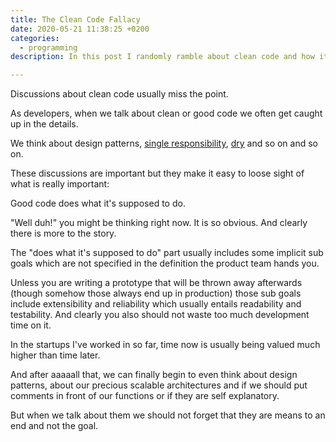 ```yaml
---
title: The Clean Code Fallacy
date: 2020-05-21 11:38:25 +0200
categories:
  - programming
description: In this post I randomly ramble about clean code and how it's idea prevented me from being a good developer

---
```


Discussions about clean code usually miss the point.

As developers, when we talk about clean or good code we often get caught up in the details.

We think about design patterns, [single responsibility](https://en.wikipedia.org/wiki/Single-responsibility_principle), [dry](https://en.wikipedia.org/wiki/Don%27t_repeat_yourself) and so on and so on.

These discussions are important but they make it easy to loose sight of what is really important:

Good code does what it's supposed to do.

"Well duh!" you might be thinking right now. It is so obvious. And clearly there is more to the story.

The "does what it's supposed to do" part usually includes some implicit sub goals which are not specified in the definition the product team hands you.

Unless you are writing a prototype that will be thrown away afterwards (though somehow those always end up in production) those sub goals include extensibility and reliability which usually entails readability and testability. And clearly you also should not waste too much development time on it.

In the startups I've worked in so far, time now is usually being valued much higher than time later.

And after aaaaall that, we can finally begin to even think about design patterns, about our precious scalable architectures and if we should put comments in front of our functions or if they are self explanatory.

But when we talk about them we should not forget that they are means to an end and not the goal.
